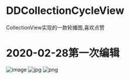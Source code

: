 # DDCollectionCycleView
CollectionView实现的一款轮播图,喜欢点赞
# 2020-02-28第一次编辑
![image](https://github.com/LuckDDS/DDCollectionCycleView/tree/master/AdvancePlan/AdvancePlan/1.jpg)
![jpg](https://github.com/LuckDDS/DDCollectionCycleView/tree/master/AdvancePlan/AdvancePlan/2.jpg)
![png](https://github.com/LuckDDS/DDCollectionCycleView/tree/master/AdvancePlan/AdvancePlan/3.png)
